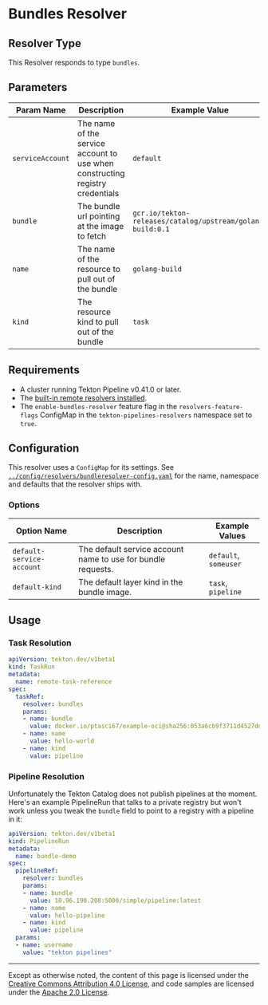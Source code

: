 # Bundles Resolver

## Resolver Type

This Resolver responds to type `bundles`.

## Parameters

| Param Name       | Description                                                                   | Example Value                                              |
|------------------|-------------------------------------------------------------------------------|------------------------------------------------------------|
| `serviceAccount` | The name of the service account to use when constructing registry credentials | `default`                                                  |
| `bundle`         | The bundle url pointing at the image to fetch                                 | `gcr.io/tekton-releases/catalog/upstream/golang-build:0.1` |
| `name`           | The name of the resource to pull out of the bundle                            | `golang-build`                                             |
| `kind`           | The resource kind to pull out of the bundle                                   | `task`                                                     |

## Requirements

- A cluster running Tekton Pipeline v0.41.0 or later.
- The [built-in remote resolvers installed](./install.md#installing-and-configuring-remote-task-and-pipeline-resolution).
- The `enable-bundles-resolver` feature flag in the `resolvers-feature-flags` ConfigMap 
  in the `tekton-pipelines-resolvers` namespace set to `true`.

## Configuration

This resolver uses a `ConfigMap` for its settings. See
[`../config/resolvers/bundleresolver-config.yaml`](../config/resolvers/bundleresolver-config.yaml)
for the name, namespace and defaults that the resolver ships with.

### Options

| Option Name               | Description                                                  | Example Values        |
|---------------------------|--------------------------------------------------------------|-----------------------|
| `default-service-account` | The default service account name to use for bundle requests. | `default`, `someuser` |
| `default-kind`            | The default layer kind in the bundle image.                  | `task`, `pipeline`    |

## Usage

### Task Resolution

```yaml
apiVersion: tekton.dev/v1beta1
kind: TaskRun
metadata:
  name: remote-task-reference
spec:
  taskRef:
    resolver: bundles
    params:
    - name: bundle
      value: docker.io/ptasci67/example-oci@sha256:053a6cb9f3711d4527dd0d37ac610e8727ec0288a898d5dfbd79b25bcaa29828
    - name: name
      value: hello-world
    - name: kind
      value: pipeline
```

### Pipeline Resolution

Unfortunately the Tekton Catalog does not publish pipelines at the
moment. Here's an example PipelineRun that talks to a private registry
but won't work unless you tweak the `bundle` field to point to a
registry with a pipeline in it:

```yaml
apiVersion: tekton.dev/v1beta1
kind: PipelineRun
metadata:
  name: bundle-demo
spec:
  pipelineRef:
    resolver: bundles
    params:
    - name: bundle
      value: 10.96.190.208:5000/simple/pipeline:latest
    - name: name
      value: hello-pipeline
    - name: kind
      value: pipeline
  params:
  - name: username
    value: "tekton pipelines"
```

---

Except as otherwise noted, the content of this page is licensed under the
[Creative Commons Attribution 4.0 License](https://creativecommons.org/licenses/by/4.0/),
and code samples are licensed under the
[Apache 2.0 License](https://www.apache.org/licenses/LICENSE-2.0).
